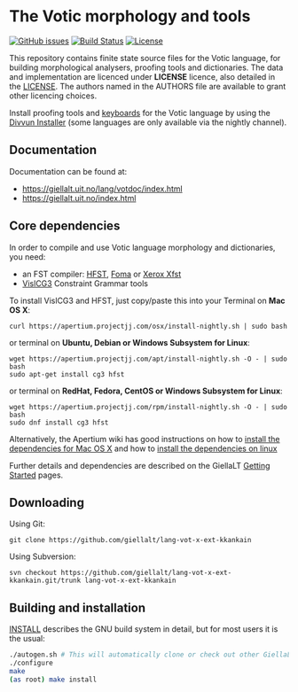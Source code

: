 The Votic morphology and tools
==========================================

[![GitHub issues](https://img.shields.io/github/issues-raw/giellalt/lang-vot-x-ext-kkankain)](https://github.com/giellalt/lang-vot-x-ext-kkankain/issues)
[![Build Status](https://divvun-tc.thetc.se/api/github/v1/repository/giellalt/lang-vot-x-ext-kkankain/main/badge.svg)](https://github.com/giellalt/lang-vot-x-ext-kkankain/actions)
[![License](https://img.shields.io/github/license/giellalt/lang-vot-x-ext-kkankain)](https://github.com/giellalt/lang-vot-x-ext-kkankain/blob/main/LICENSE)

This repository contains finite state source files for the Votic language,
for building morphological analysers, proofing tools
and dictionaries. The data and implementation are licenced under __LICENSE__
licence, also detailed in the
[LICENSE](https://github.com/giellalt/lang-vot-x-ext-kkankain/blob/main/LICENSE). The
authors named in the AUTHORS file are available to grant other licencing
choices.

Install proofing tools and [keyboards](https://github.com/giellalt/keyboard-vot)
for the Votic language by using the [Divvun Installer](http://divvun.no)
(some languages are only available via the nightly channel).

Documentation
-------------

Documentation can be found at:

-   <https://giellalt.uit.no/lang/votdoc/index.html>
-   <https://giellalt.uit.no/index.html>

Core dependencies
-----------------

In order to compile and use Votic language morphology and
dictionaries, you need:

- an FST compiler: [HFST](https://github.com/hfst/hfst), [Foma](https://github.com/mhulden/foma) or [Xerox Xfst](https://web.stanford.edu/~laurik/fsmbook/home.html)
- [VislCG3](https://visl.sdu.dk/svn/visl/tools/vislcg3/trunk) Constraint Grammar tools

To install VislCG3 and HFST, just copy/paste this into your Terminal on **Mac OS X**:

```
curl https://apertium.projectjj.com/osx/install-nightly.sh | sudo bash
```

or terminal on **Ubuntu, Debian or Windows Subsystem for Linux**:

```
wget https://apertium.projectjj.com/apt/install-nightly.sh -O - | sudo bash
sudo apt-get install cg3 hfst
```

or terminal on **RedHat, Fedora, CentOS or Windows Subsystem for Linux**:

```
wget https://apertium.projectjj.com/rpm/install-nightly.sh -O - | sudo bash
sudo dnf install cg3 hfst
```

Alternatively, the Apertium wiki has good instructions on how to [install the dependencies for Mac
OS X](https://wiki.apertium.org/wiki/Apertium_on_Mac_OS_X) and how to [install
the dependencies on
linux](https://wiki.apertium.org/wiki/Installation_of_grammar_libraries)

Further details and dependencies are described on the GiellaLT [Getting Started](https://giellalt.uit.no/infra/GettingStarted.html) pages.

Downloading
-----------

Using Git:
```
git clone https://github.com/giellalt/lang-vot-x-ext-kkankain
```

Using Subversion:
```
svn checkout https://github.com/giellalt/lang-vot-x-ext-kkankain.git/trunk lang-vot-x-ext-kkankain
```

Building and installation
-------------------------

[INSTALL](https://github.com/giellalt/lang-vot-x-ext-kkankain/blob/main/INSTALL)
describes the GNU build system in detail, but for most users it is the usual:

```sh
./autogen.sh # This will automatically clone or check out other GiellaLT dependencies
./configure
make
(as root) make install
```
